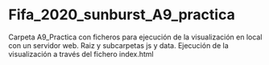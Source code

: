 # Fifa_2020_sunburst_A9_practica
Carpeta A9_Practica con ficheros para ejecución de la visualización en local con un servidor web.
Raiz y subcarpetas js y data. Ejecución de la visualización a través del fichero index.html
